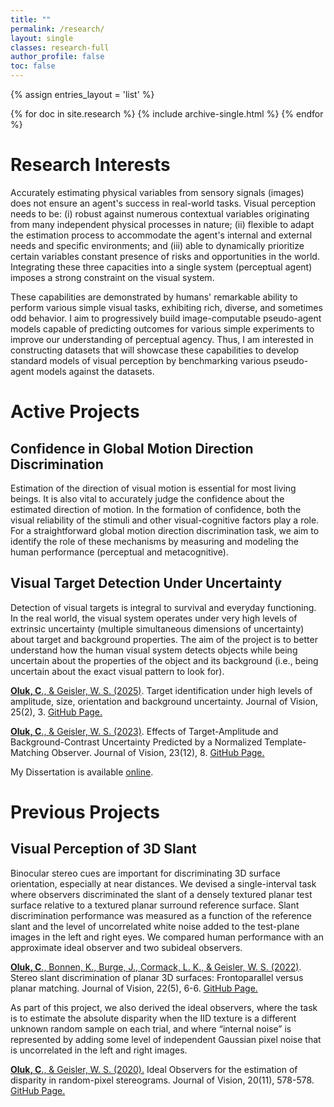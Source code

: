 ```yaml
---
title: ""
permalink: /research/
layout: single
classes: research-full
author_profile: false
toc: false
---
```


{% assign entries_layout = 'list' %}
<div class="entries-{{ entries_layout }}">
  {% for doc in site.research %}
    {% include archive-single.html %}
  {% endfor %}
</div>

Research Interests
===
Accurately estimating physical variables from sensory signals (images) does not ensure an agent's success in real-world tasks. Visual perception needs to be: (i) robust against numerous contextual variables originating from many independent physical processes in nature; (ii) flexible to adapt the estimation process to accommodate the agent's internal and external needs and specific environments; and (iii) able to dynamically prioritize certain variables constant presence of risks and opportunities in the world. Integrating these three capacities into a single system (perceptual agent)  imposes a strong constraint on the visual system.

These capabilities are demonstrated by humans' remarkable ability to perform various simple visual tasks, exhibiting rich, diverse, and sometimes odd behavior. I aim to progressively build image-computable pseudo-agent models capable of predicting outcomes for various simple experiments to improve our understanding of perceptual agency. Thus, I am interested in constructing datasets that will showcase these capabilities to develop standard models of visual perception by benchmarking various pseudo-agent models against the datasets. 

Active Projects
===

Confidence in Global Motion Direction Discrimination 
------
Estimation of the direction of visual motion is essential for most living beings. It is also vital to accurately judge the confidence about the estimated direction of motion. In the formation of confidence, both the visual reliability of the stimuli and other visual-cognitive factors play a role. For a straightforward global motion direction discrimination task, we aim to identify the role of these mechanisms by measuring and modeling the human performance (perceptual and metacognitive).


Visual Target Detection Under Uncertainty
------
Detection of visual targets is integral to survival and everyday functioning. In the real world, the visual system operates under very high levels of extrinsic uncertainty (multiple simultaneous dimensions of uncertainty) about target and background properties. The aim of the project is to better understand how the human visual system detects objects while being uncertain about the properties of the object and its background (i.e., being uncertain about the exact visual pattern to look for).

[**Oluk, C**., & Geisler, W. S. (2025)](https://jov.arvojournals.org/article.aspx?articleid=2802525). Target identification under high levels of amplitude, size, orientation and background uncertainty. Journal of Vision, 25(2), 3. [GitHub Page.](https://github.com/CanOluk/Target_Identification) 

[**Oluk, C**., & Geisler, W. S. (2023)](https://jov.arvojournals.org/article.aspx?articleid=2792955). Effects of Target-Amplitude and Background-Contrast Uncertainty Predicted by a Normalized Template-Matching Observer. Journal of Vision, 23(12), 8. [GitHub Page.](https://github.com/CanOluk/Amplitude_Contrast_Uncertainty) 

My Dissertation is available [online](https://repositories.lib.utexas.edu/handle/2152/115685).




Previous Projects
===

Visual Perception of 3D Slant
------
Binocular stereo cues are important for discriminating 3D surface orientation, especially at near distances. We devised a single-interval task where observers discriminated the slant of a densely textured planar test surface relative to a textured planar surround reference surface. Slant discrimination performance was measured as a function of the reference slant and the level of uncorrelated white noise added to the test-plane images in the left and right eyes. We compared human performance with an approximate ideal observer and two subideal observers. 

[**Oluk, C**., Bonnen, K., Burge, J., Cormack, L. K., & Geisler, W. S. (2022)](https://jov.arvojournals.org/article.aspx?articleid=2778771). Stereo slant discrimination of planar 3D surfaces: Frontoparallel versus planar matching. Journal of Vision, 22(5), 6-6. [GitHub Page.](https://github.com/CanOluk/Stereo-Slant-Discrimination) 

As part of this project, we also derived the ideal observers, where the task is to estimate the absolute disparity when the IID texture is a different unknown random sample on each trial, and where “internal noise” is represented by adding some level of independent Gaussian pixel noise that is uncorrelated in the left and right images. 

[**Oluk, C**., & Geisler, W. S. (2020).](https://jov.arvojournals.org/article.aspx?articleid=2771656) Ideal Observers for the estimation of disparity in random-pixel stereograms. Journal of Vision, 20(11), 578-578. [GitHub Page.](https://github.com/CanOluk/OptimalDisparityEstimation) 






